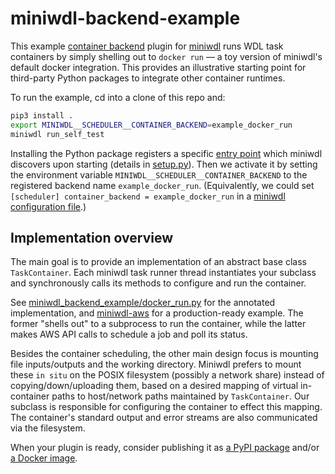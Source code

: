 # miniwdl-backend-example

This example [container backend](https://miniwdl.readthedocs.io/en/latest/runner_backends.html) plugin for [miniwdl](https://github.com/chanzuckerberg/miniwdl) runs WDL task containers by simply shelling out to `docker run` &mdash; a toy version of miniwdl's default docker integration. This provides an illustrative starting point for third-party Python packages to integrate other container runtimes.

To run the example, cd into a clone of this repo and:

```bash
pip3 install .
export MINIWDL__SCHEDULER__CONTAINER_BACKEND=example_docker_run
miniwdl run_self_test
```

Installing the Python package registers a specific [entry point](https://packaging.python.org/en/latest/specifications/entry-points/) which miniwdl discovers upon starting (details in [setup.py](https://github.com/miniwdl-ext/miniwdl-backend-example/blob/main/setup.py)). Then we activate it by setting the environment variable `MINIWDL__SCHEDULER__CONTAINER_BACKEND` to the registered backend name `example_docker_run`. (Equivalently, we could set `[scheduler] container_backend = example_docker_run` in a [miniwdl configuration file](https://miniwdl.readthedocs.io/en/latest/runner_reference.html#configuration).)

## Implementation overview

The main goal is to provide an implementation of an abstract base class `TaskContainer`. Each miniwdl task runner thread instantiates your subclass and synchronously calls its methods to configure and run the container.

See [miniwdl_backend_example/docker_run.py](https://github.com/miniwdl-ext/miniwdl-backend-example/blob/main/miniwdl_backend_example/docker_run.py) for the annotated implementation, and [miniwdl-aws](https://github.com/miniwdl-ext/miniwdl-aws) for a production-ready example. The former "shells out" to a subprocess to run the container, while the latter makes AWS API calls to schedule a job and poll its status.

Besides the container scheduling, the other main design focus is mounting file inputs/outputs and the working directory. Miniwdl prefers to mount these `in situ` on the POSIX filesystem (possibly a network share) instead of copying/down/uploading them, based on a desired mapping of virtual in-container paths to host/network paths maintained by `TaskContainer`. Our subclass is responsible for configuring the container to effect this mapping. The container's standard output and error streams are also communicated via the filesystem.

When your plugin is ready, consider publishing it as [a PyPI package](https://github.com/miniwdl-ext/miniwdl-aws/blob/main/release.sh) and/or [a Docker image](https://github.com/miniwdl-ext/miniwdl-aws/blob/main/Dockerfile).

